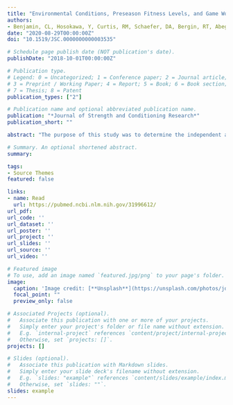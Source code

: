 ```yaml
---
title: "Environmental Conditions, Preseason Fitness Levels, and Game Workload: Analysis of a Female NCAA DI National Championship Soccer Season"
authors: 
- Benjamin, CL, Hosokawa, Y, Curtis, RM, Schaefer, DA, Bergin, RT, Abegg, MR, and Casa, DJ
date: "2020-08-29T00:00:00Z"
doi: "10.1519/JSC.0000000000003535"

# Schedule page publish date (NOT publication's date).
publishDate: "2018-10-01T00:00:00Z"

# Publication type.
# Legend: 0 = Uncategorized; 1 = Conference paper; 2 = Journal article;
# 3 = Preprint / Working Paper; 4 = Report; 5 = Book; 6 = Book section;
# 7 = Thesis; 8 = Patent
publication_types: ["2"]

# Publication name and optional abbreviated publication name.
publication: "*Journal of Strength and Conditioning Research*"
publication_short: ""

abstract: "The purpose of this study was to determine the independent and combined moderating effect of aerobic fitness and environmental conditions on physical workloads during collegiate female soccer matches. Nineteen National Collegiate Athletic Association female soccer athletes were included in this study (mean ± SD: age, 20.6 ± 1.4 years; height, 169 ± 6.1 cm; body mass 64.7 ± 5.3 kg). Maximal oxygen consumption (V[Combining Dot Above]O2max) was estimated from the yo-yo intermittent recovery test before preseason training and wet-bulb globe temperature (WBGT) was recorded onsite for home matches and at the nearest weather station for away matches. Relative distance (TD), relative high-speed running distance (%HSD), and relative high metabolic load (%HML) performance were collected during each match using a global positioning system unit (Viper Pod; STATSports, Chicago, IL). Statistically significant differences were observed in TD between LOW WBGT and MOD WBGT (mean difference [MD] = 7.08 m·min; effect size [ES] = 0.54; p < 0.001), in %HSD between LOW WBGT and MOD WBGT (MD = 1.97%; ES = 0.64; p = 0.01) and between LOW WBGT and HIGH WBGT (MD = 2.71%; ES = 1.01; p < 0.001), and in %HML between LOW WBGT and MOD WBGT (MD = 1.24%; ES = 0.56; p < 0.001) and between LOW WBGT and HIGH WBGT (MD = 1.55%; ES = 0.78; p = 0.01). There was a significant interaction between WBGT and V[Combining Dot Above]O2max for %HSD (p = 0.03). These findings demonstrate that physical performance metrics were affected by increased WBGT. In addition, aerobic fitness seemed to moderate the effect of increasing WBGT on %HSD, meaning maximizing aerobic capacity is important for optimizing running performance in the heat. Coaches and sports medicine staff could alter training time and session length based on environmental conditions as well as potentially use aggressive cooling strategies to mitigate the imposed heat stress and decrements in physical performance."

# Summary. An optional shortened abstract.
summary: 

tags:
- Source Themes
featured: false

links:
- name: Read
  url: https://pubmed.ncbi.nlm.nih.gov/31996612/
url_pdf: 
url_code: ''
url_dataset: ''
url_poster: ''
url_project: ''
url_slides: ''
url_source: ''
url_video: ''

# Featured image
# To use, add an image named `featured.jpg/png` to your page's folder.
image:
  caption: 'Image credit: [**Unsplash**](https://unsplash.com/photos/jdD8gXaTZsc)'
  focal_point: ""
  preview_only: false

# Associated Projects (optional).
#   Associate this publication with one or more of your projects.
#   Simply enter your project's folder or file name without extension.
#   E.g. `internal-project` references `content/project/internal-project/index.md`.
#   Otherwise, set `projects: []`.
projects: []

# Slides (optional).
#   Associate this publication with Markdown slides.
#   Simply enter your slide deck's filename without extension.
#   E.g. `slides: "example"` references `content/slides/example/index.md`.
#   Otherwise, set `slides: ""`.
slides: example
---
```


